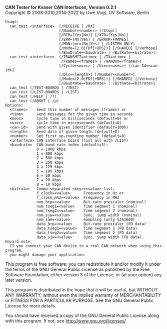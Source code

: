 __CAN Tester for Kvaser CAN Interfaces, Version 0.2.1__ \
Copyright &copy; 2008-2010,2014-2022 by Uwe Vogt, UV Software, Berlin

```
Usage:
  can_test <interface>  [/RECEIVE | /RX]
                        [/Number=<number> [/Stop]]
                        [/RTR=(Yes|No)] [/XTD=(Yes|No)]
                        [/ERR=(No|Yes) | /ERROR-FRAMES]
                        [/MONitor=(No|Yes) | /LISTEN-ONLY]
                        [/Mode=(2.0|FDf[+BRS])] [/SHARED] [/Verbose]
                        [/BauDrate=<baudrate> | /BitRate=<bitrate>]
  can_test <interface>  (/TRANSMIT=<time> | /TX=<time> |
                         /FRames=<frames> | /RANDom=<frames>)
                        [/Cycle=<msec> | /Usec=<usec>] [/can-Id=<can-id>]
                        [/Dlc=<length>] [/Number=<number>]
                        [/Mode=(2.0|FDf[+BRS])] [/SHARED] [/Verbose]
                        [/BauDrate=<baudrate> | /BitRate=<bitrate>]
  can_test (/TEST-BOARDS | /TEST)
  can_test (/LIST-BOARDS | /LIST)
  can_test (/HELP | /?)
  can_test (/ABOUT | /µ)
Options:
  <frames>    Send this number of messages (frames) or
  <time>      send messages for the given time in seconds
  <msec>      Cycle time in milliseconds (default=0) or
  <usec>      cycle time in microseconds (default=0)
  <can-id>    Send with given identifier (default=100h)
  <length>    Send data of given length (default=8)
  <number>    Set first up-counting number (default=0)
  <interface> CAN interface board (list all with /LIST)
  <baudrate>  CAN baud rate index (default=3):
              0 = 1000 kbps
              1 = 800 kbps
              2 = 500 kbps
              3 = 250 kbps
              4 = 125 kbps
              5 = 100 kbps
              6 = 50 kbps
              7 = 20 kbps
              8 = 10 kbps
  <bitrate>   Comma-separated <key>=<value>-list:
              f_clock=<value>      Frequency in Hz or
              f_clock_mhz=<value>  Frequency in MHz
              nom_brp=<value>      Bit-rate prescaler (nominal)
              nom_tseg1=<value>    Time segment 1 (nominal)
              nom_tseg2=<value>    Time segment 2 (nominal)
              nom_sjw=<value>      Sync. jump width (nominal)
              nom_sam=<value>      Sampling (only SJA1000)
              data_brp=<value>     Bit-rate prescaler (FD data)
              data_tseg1=<value>   Time segment 1 (FD data)
              data_tseg2=<value>   Time segment 2 (FD data)
              data_sjw=<value>     Sync. jump width (FD data).
Hazard note:
  If you connect your CAN device to a real CAN network when using this program,
  you might damage your application.
```

This program is free software: you can redistribute it and/or modify
it under the terms of the GNU General Public License as published by
the Free Software Foundation, either version 3 of the License, or
(at your option) any later version.

This program is distributed in the hope that it will be useful,
but WITHOUT ANY WARRANTY; without even the implied warranty of
MERCHANTABILITY or FITNESS FOR A PARTICULAR PURPOSE.  See the
GNU General Public License for more details.

You should have received a copy of the GNU General Public License
along with this program.  If not, see <http://www.gnu.org/licenses/>.
